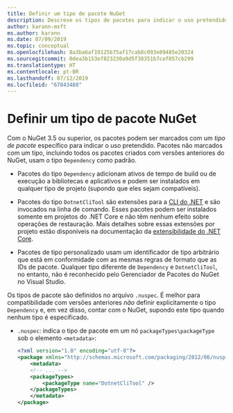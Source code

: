 ```yaml
---
title: Definir um tipo de pacote NuGet
description: Descreve os tipos de pacotes para indicar o uso pretendido de um pacote.
author: karann-msft
ms.author: karann
ms.date: 07/09/2019
ms.topic: conceptual
ms.openlocfilehash: 8a3ba6af19125b75af17cab8c093e89485e20324
ms.sourcegitcommit: 0dea3b153ef823230a9d5f38351b7cef057cb299
ms.translationtype: HT
ms.contentlocale: pt-BR
ms.lasthandoff: 07/12/2019
ms.locfileid: "67843488"
---
```

# <a name="set-a-nuget-package-type"></a>Definir um tipo de pacote NuGet

Com o NuGet 3.5 ou superior, os pacotes podem ser marcados com um *tipo de pacote* específico para indicar o uso pretendido. Pacotes não marcados com um tipo, incluindo todos os pacotes criados com versões anteriores do NuGet, usam o tipo `Dependency` como padrão.

- Pacotes do tipo `Dependency` adicionam ativos de tempo de build ou de execução a bibliotecas e aplicativos e podem ser instalados em qualquer tipo de projeto (supondo que eles sejam compatíveis).

- Pacotes do tipo `DotnetCliTool` são extensões para a [CLI do .NET](/dotnet/articles/core/tools/index) e são invocados na linha de comando. Esses pacotes podem ser instalados somente em projetos do .NET Core e não têm nenhum efeito sobre operações de restauração. Mais detalhes sobre essas extensões por projeto estão disponíveis na documentação da [extensibilidade do .NET Core](/dotnet/articles/core/tools/extensibility#per-project-based-extensibility).

- Pacotes de tipo personalizado usam um identificador de tipo arbitrário que está em conformidade com as mesmas regras de formato que as IDs de pacote. Qualquer tipo diferente de `Dependency` e `DotnetCliTool`, no entanto, não é reconhecido pelo Gerenciador de Pacotes do NuGet no Visual Studio.

Os tipos de pacote são definidos no arquivo `.nuspec`. É melhor para compatibilidade com versões anteriores *não* definir explicitamente o tipo `Dependency` e, em vez disso, contar com o NuGet, supondo este tipo quando nenhum tipo é especificado.

- `.nuspec`: indica o tipo de pacote em um nó `packageTypes\packageType` sob o elemento `<metadata>`:

    ```xml
    <?xml version="1.0" encoding="utf-8"?>
    <package xmlns="http://schemas.microsoft.com/packaging/2012/06/nuspec.xsd">
        <metadata>
        <!-- ... -->
        <packageTypes>
            <packageType name="DotnetCliTool" />
        </packageTypes>
        </metadata>
    </package>
    ```
